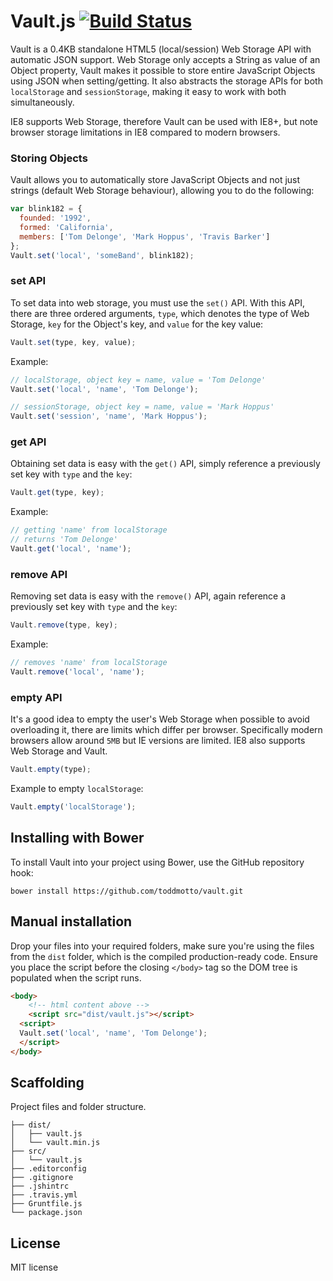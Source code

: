 # Vault.js [![Build Status](https://travis-ci.org/toddmotto/vault.png)](https://travis-ci.org/toddmotto/vault)

Vault is a 0.4KB standalone HTML5 (local/session) Web Storage API with automatic JSON support. Web Storage only accepts a String as value of an Object property, Vault makes it possible to store entire JavaScript Objects using JSON when setting/getting. It also abstracts the storage APIs for both `localStorage` and `sessionStorage`, making it easy to work with both simultaneously.

IE8 supports Web Storage, therefore Vault can be used with IE8+, but note browser storage limitations in IE8 compared to modern browsers.

### Storing Objects
Vault allows you to automatically store JavaScript Objects and not just strings (default Web Storage behaviour), allowing you to do the following:

```javascript
var blink182 = {
  founded: '1992',
  formed: 'California',
  members: ['Tom Delonge', 'Mark Hoppus', 'Travis Barker']
};
Vault.set('local', 'someBand', blink182);
```

### set API
To set data into web storage, you must use the `set()` API. With this API, there are three ordered arguments, `type`, which denotes the type of Web Storage, `key` for the Object's key, and `value` for the key value:

```javascript
Vault.set(type, key, value);
```

Example:

```javascript
// localStorage, object key = name, value = 'Tom Delonge'
Vault.set('local', 'name', 'Tom Delonge');

// sessionStorage, object key = name, value = 'Mark Hoppus'
Vault.set('session', 'name', 'Mark Hoppus');
```

### get API
Obtaining set data is easy with the `get()` API, simply reference a previously set key with `type` and the `key`:

```javascript
Vault.get(type, key);
```

Example:

```javascript
// getting 'name' from localStorage
// returns 'Tom Delonge'
Vault.get('local', 'name');
```

### remove API
Removing set data is easy with the `remove()` API, again reference a previously set key with `type` and the `key`:

```javascript
Vault.remove(type, key);
```

Example:

```javascript
// removes 'name' from localStorage
Vault.remove('local', 'name');
```

### empty API
It's a good idea to empty the user's Web Storage when possible to avoid overloading it, there are limits which differ per browser. Specifically modern browsers allow around `5MB` but IE versions are limited. IE8 also supports Web Storage and Vault.

```javascript
Vault.empty(type);
```

Example to empty `localStorage`:

```javascript
Vault.empty('localStorage');
```

## Installing with Bower
To install Vault into your project using Bower, use the GitHub repository hook:

```
bower install https://github.com/toddmotto/vault.git
```

## Manual installation
Drop your files into your required folders, make sure you're using the files from the `dist` folder, which is the compiled production-ready code. Ensure you place the script before the closing `</body>` tag so the DOM tree is populated when the script runs.
	
```html
<body>
	<!-- html content above -->
	<script src="dist/vault.js"></script>
  <script>
  Vault.set('local', 'name', 'Tom Delonge');
  </script>
</body>
```

## Scaffolding
Project files and folder structure.

```
├── dist/
│   ├── vault.js
│   └── vault.min.js
├── src/
│   └── vault.js
├── .editorconfig
├── .gitignore
├── .jshintrc
├── .travis.yml
├── Gruntfile.js
└── package.json
```

## License
MIT license
